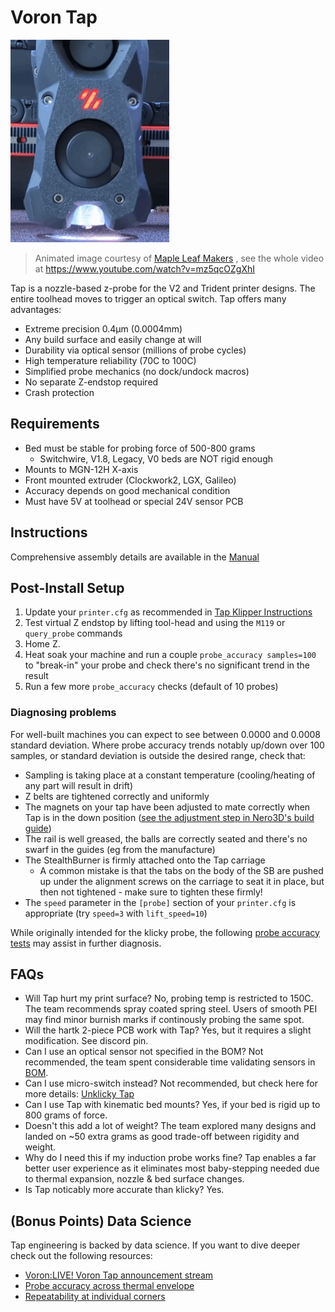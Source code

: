 # Voron Tap

![Voron-Tap3](images/Voron-Tap.gif)

> Animated image courtesy of [Maple Leaf Makers](https://github.com/MapleLeafMakers) , see the whole video at https://www.youtube.com/watch?v=mz5qcOZgXhI

Tap is a nozzle-based z-probe for the V2 and Trident printer designs. The entire toolhead moves to trigger an optical switch. Tap offers many advantages:

* Extreme precision 0.4μm (0.0004mm)
* Any build surface and easily change at will
* Durability via optical sensor (millions of probe cycles)
* High temperature reliability (70C to 100C)
* Simplified probe mechanics (no dock/undock macros)
* No separate Z-endstop required
* Crash protection

## Requirements

* Bed must be stable for probing force of 500-800 grams
  * Switchwire, V1.8, Legacy, V0 beds are NOT rigid enough
* Mounts to MGN-12H X-axis
* Front mounted extruder (Clockwork2, LGX, Galileo)
* Accuracy depends on good mechanical condition
* Must have 5V at toolhead or special 24V sensor PCB

## Instructions

Comprehensive assembly details are available in the [Manual](Manual/Assembly_Manual_Tap.pdf)

## Post-Install Setup

1. Update your `printer.cfg` as recommended in [Tap Klipper Instructions](config/tap_klipper_instructions.md)
2. Test virtual Z endstop by lifting tool-head and using the `M119` or `query_probe` commands
3. Home Z.
4. Heat soak your machine and run a couple `probe_accuracy samples=100` to "break-in" your probe and check there's no significant trend in the result
5. Run a few more `probe_accuracy` checks (default of 10 probes)

### Diagnosing problems

For well-built machines you can expect to see between 0.0000 and 0.0008 standard deviation. Where probe accuracy trends notably up/down over 100 samples, or standard deviation is outside the desired range, check that:
- Sampling is taking place at a constant temperature (cooling/heating of any part will result in drift)
- Z belts are tightened correctly and uniformly
- The magnets on your tap have been adjusted to mate correctly when Tap is in the down position ([see the adjustment step in Nero3D's build guide](https://youtu.be/mJNCn72lQpU?t=751))
- The rail is well greased, the balls are correctly seated and there's no swarf in the guides (eg from the manufacture)
- The StealthBurner is firmly attached onto the Tap carriage
  - A common mistake is that the tabs on the body of the SB are pushed up under the alignment screws on the carriage to seat it in place, but then not tightened - make sure to tighten these firmly!
- The `speed` parameter in the `[probe]` section of your `printer.cfg` is appropriate (try `speed=3` with `lift_speed=10`)

While originally intended for the klicky probe, the following [probe accuracy tests](https://github.com/sporkus/probe_accuracy_tests) may assist in further diagnosis.

## FAQs

* Will Tap hurt my print surface? No, probing temp is restricted to 150C. The team recommends spray coated spring steel. Users of smooth PEI may find minor burnish marks if continously probing the same spot.
* Will the hartk 2-piece PCB work with Tap? Yes, but it requires a slight modification. See discord pin.
* Can I use an optical sensor not specified in the BOM? Not recommended, the team spent considerable time validating sensors in [BOM](BOM.md).
* Can I use micro-switch instead? Not recommended, but check here for more details: [Unklicky Tap](https://github.com/majarspeed/Unklicky/tree/main/Unklicky_TAP)
* Can I use Tap with kinematic bed mounts? Yes, if your bed is rigid up to 800 grams of force.
* Doesn't this add a lot of weight? The team explored many designs and landed on ~50 extra grams as good trade-off between rigidity and weight.
* Why do I need this if my induction probe works fine? Tap enables a far better user experience as it eliminates most baby-stepping needed due to thermal expansion, nozzle & bed surface changes.
* Is Tap noticably more accurate than klicky? Yes.

## (Bonus Points) Data Science

Tap engineering is backed by data science. If you want to dive deeper check out the following resources:

* [Voron:LIVE! Voron Tap announcement stream](https://www.youtube.com/watch?v=JLUDLJQXZeU)
* [Probe accuracy across thermal envelope](https://github.com/KiloQubit/probe_accuracy)
* [Repeatability at individual corners](https://github.com/sporkus/probe_accuracy_tests)




